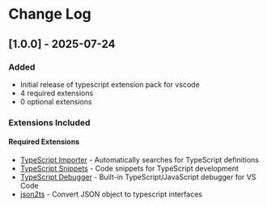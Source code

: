 # Change Log

## [1.0.0] - 2025-07-24

### Added
- Initial release of typescript extension pack for vscode
- 4 required extensions
- 0 optional extensions

### Extensions Included

#### Required Extensions
- [TypeScript Importer](https://marketplace.visualstudio.com/items?itemName&#x3D;ms-vscode.vscode-typescript-next) - Automatically searches for TypeScript definitions
- [TypeScript Snippets](https://marketplace.visualstudio.com/items?itemName&#x3D;ms-vscode.vscode-typescript-next) - Code snippets for TypeScript development
- [TypeScript Debugger](https://marketplace.visualstudio.com/items?itemName&#x3D;ms-vscode.js-debug) - Built-in TypeScript/JavaScript debugger for VS Code
- [json2ts](https://marketplace.visualstudio.com/items?itemName&#x3D;GregorBiswanger.json2ts) - Convert JSON object to typescript interfaces

